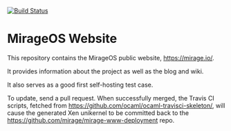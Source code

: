 [![Build Status](https://travis-ci.org/mirage/mirage-www.png?branch=master)](https://travis-ci.org/mirage/mirage-www)

# MirageOS Website

This repository contains the MirageOS public website, <https://mirage.io/>.

It provides information about the project as well as the blog and wiki.

It also serves as a good first self-hosting test case.

To update, send a pull request. When successfully merged, the Travis CI scripts,
fetched from <https://github.com/ocaml/ocaml-travisci-skeleton/>, will cause the
generated Xen unikernel to be committed back to the
<https://github.com/mirage/mirage-www-deployment> repo.
